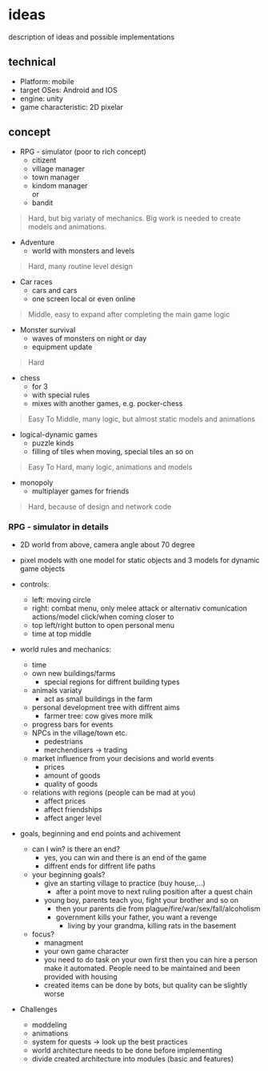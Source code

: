# ideas
description of ideas and possible implementations

## technical 

- Platform: mobile
- target OSes: Android and IOS
- engine: unity
- game characteristic: 2D pixelar

## concept
- RPG - simulator (poor to rich concept)
    - citizent
    - village manager
    - town manager
    - kindom manager </br>
    or
    - bandit
> Hard, but big variaty of mechanics. Big work is needed to create models and animations.

- Adventure
    - world with monsters and levels
> Hard, many routine level design

- Car races
    - cars and cars
    - one screen local or even online 
> Middle, easy to expand after completing the main game logic

- Monster survival
    - waves of monsters on night or day
    - equipment update
> Hard

- chess
    - for 3
    - with special rules
    - mixes with another games, e.g. pocker-chess
> Easy To Middle, many logic, but almost static models and animations

- logical-dynamic games
    - puzzle kinds
    - filling of tiles when moving, special tiles an so on
> Easy To Hard, many logic, animations and models

- monopoly
    - multiplayer games for friends
> Hard, because of design and network code


### RPG - simulator in details
- 2D world from above, camera angle about 70 degree 
- pixel models with one model for static objects and 3 models for dynamic game objects
- controls: 
    - left: moving circle
    - right: combat menu, only melee attack or alternativ comunication actions/model click/when coming closer to
    - top left/right button to open personal menu
    - time at top middle
- world rules and mechanics:
    - time
    - own new buildings/farms
        - special regions for diffrent building types
    - animals variaty
        - act as small buildings in the farm
    - personal development tree with diffrent aims
        - farmer tree: cow gives more milk
    - progress bars for events
    - NPCs in the village/town etc.
        - pedestrians
        - merchendisers -> trading
    - market influence from your decisions and world events
        - prices
        - amount of goods
        - quality of goods
    - relations with regions (people can be mad at you)
        - affect prices
        - affect friendships
        - affect anger level
- goals, beginning and end points and achivement
    - can I win? is there an end?
        - yes, you can win and there is an end of the game
        - diffrent ends for diffrent life paths
    - your beginning goals?
        - give an starting village to practice (buy house,...)
            - after a point move to next ruling position after a quest chain
        - young boy, parents teach you, fight your brother and so on
            - then your parents die from plague/fire/war/sex/fall/alcoholism
            - government kills your father, you want a revenge
                - living by your grandma, killing rats in the basement
    - focus?
        - managment
        - your own game character
        - you need to do task on your own first then you can hire a person make it automated. People need to be maintained and been provided with housing
        - created items can be done by bots, but quality can be slightly worse

- Challenges
    - moddeling
    - animations 
    - system for quests -> look up the best practices
    - world architecture needs to be done before implementing
    - divide created architecture into modules (basic and features)